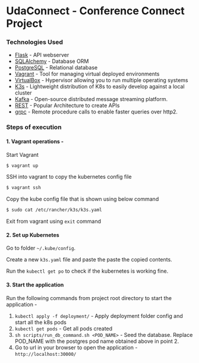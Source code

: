 # UdaConnect - Conference Connect Project

### Technologies Used
* [Flask](https://flask.palletsprojects.com/en/1.1.x/) - API webserver
* [SQLAlchemy](https://www.sqlalchemy.org/) - Database ORM
* [PostgreSQL](https://www.postgresql.org/) - Relational database
* [Vagrant](https://www.vagrantup.com/) - Tool for managing virtual deployed environments
* [VirtualBox](https://www.virtualbox.org/) - Hypervisor allowing you to run multiple operating systems
* [K3s](https://k3s.io/) - Lightweight distribution of K8s to easily develop against a local cluster
* [Kafka](https://kafka.apache.org/) - Open-source distributed message streaming platform.
* [REST](https://en.wikipedia.org/wiki/Representational_state_transfer) - Popular Architecture to create APIs
* [grpc](https://grpc.io/) - Remote procedure calls to enable faster queries over http2.

### Steps of execution

#### 1. Vagrant operations -
Start Vagrant
```bash
$ vagrant up
```

SSH into vagrant to copy the kubernetes config file
```bash
$ vagrant ssh
```

Copy the kube config file that is shown using below command
```bash
$ sudo cat /etc/rancher/k3s/k3s.yaml
```

Exit from vagrant using `exit` command

#### 2. Set up Kubernetes

Go to folder `~/.kube/config`.

Create a new `k3s.yaml` file and paste the paste the copied contents.

Run the `kubectl get po` to check if the kubernetes is working fine.

#### 3. Start the application

Run the following commands from project root directory to start the application -

1. `kubectl apply -f deployment/` - Apply deployment folder config and start all the k8s pods
2. `kubectl get pods` - Get all pods created
3. `sh scripts/run_db_command.sh <POD_NAME>` - Seed the database. Replace POD_NAME with the postgres pod name obtained above in point 2.
4. Go to url in your browser to open the application - `http://localhost:30000/`
